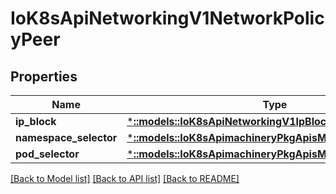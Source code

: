 # IoK8sApiNetworkingV1NetworkPolicyPeer

## Properties
Name | Type | Description | Notes
------------ | ------------- | ------------- | -------------
**ip_block** | [***::models::IoK8sApiNetworkingV1IpBlock**](io.k8s.api.networking.v1.IPBlock.md) |  | [optional] 
**namespace_selector** | [***::models::IoK8sApimachineryPkgApisMetaV1LabelSelector**](io.k8s.apimachinery.pkg.apis.meta.v1.LabelSelector.md) |  | [optional] 
**pod_selector** | [***::models::IoK8sApimachineryPkgApisMetaV1LabelSelector**](io.k8s.apimachinery.pkg.apis.meta.v1.LabelSelector.md) |  | [optional] 

[[Back to Model list]](../README.md#documentation-for-models) [[Back to API list]](../README.md#documentation-for-api-endpoints) [[Back to README]](../README.md)


